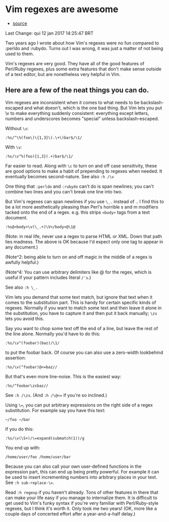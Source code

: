 # Vim regexes are awesome
* [source](http://briancarper.net/blog/448.html)

Last Change: qui 12 jan 2017 14:25:47 BRT

Two years ago I wrote about how Vim's regexes were no fun compared to :perldo
and :rubydo. Turns out I was wrong, it was just a matter of not being used to
them.

Vim's regexes are very good. They have all of the good features of Perl/Ruby
regexes, plus some extra features that don't make sense outside of a text
editor, but are nonetheless very helpful in Vim.

## Here are a few of the neat things you can do.

Vim regexes are inconsistent when it comes to what needs to be
backslash-escaped and what doesn't, which is the one bad thing. But Vim lets
you put \v to make everything suddenly consistent: everything except letters,
numbers and underscores becomes "special" unless backslash-escaped.

Without `\v`:

``` vim
:%s/^\%(foo\)\{1,3}\(.\+\)bar$/\1/
```

With `\v`:

``` vim
:%s/\v^%(foo){1,3}(.+)bar$/\1/
```

Far easier to read. Along with `\c` to turn on and off case sensitivity, these
are good options to make a habit of prepending to regexes when needed. It
eventually becomes second-nature. See also `:h /\v`

One thing that `:perldo` and `:rubydo` can't do is span newlines; you can't combine
two lines and you can't break one line into two.

But Vim's regexes can span newlines if you use `\_.` instead of .. I find this to
be a lot more aesthetically pleasing than Perl's horrible s and m modifiers
tacked onto the end of a regex. e.g. this strips `<body>` tags from a text
document.

``` vim
:%s@<body>\v(\_.+)\V</body>@\1@
```

(Note: in real life, never use a regex to parse HTML or XML. Down that path
lies madness. The above is OK because I'd expect only one <body> tag to appear
in any document.)

(Note^2: being able to turn on and off magic in the middle of a regex is
awfully helpful.)

(Note^4: You can use arbitrary delimiters like @ for the regex, which is useful
if your pattern includes literal `/'s`.)

See also `:h \_.`

Vim lets you demand that some text match, but ignore that text when it comes to
the substitution part. This is handy for certain specific kinds of regexes.
Normally if you want to match some text and then leave it alone in the
substitution, you have to capture it and then put it back manually; `\zs` lets
you avoid this.

Say you want to chop some text off the end of a line, but leave the rest of the
line alone. Normally you'd have to do this:

``` vim
:%s/\v^(foobar)(baz)/\1/
```

to put the foobar back. Of course you can also use a zero-width lookbehind assertion:

``` vim
:%s/\v(^foobar)@<=baz//
```

But that's even more line-noise. This is the easiest way:

``` vim
:%s/^foobar\zsbaz//
```

See `:h /\zs`. (And `:h /\@<=` if you're so inclined.)

Using `\=`, you can put arbitrary expressions on the right side of a regex
substitution. For example say you have this text:

``` vim
~/foo ~/bar
```

If you do this:

``` vim
:%s/\v(\S+)/\=expand(submatch(1))/g
```

You end up with:

``` vim
/home/user/foo /home/user/bar
```

Because you can also call your own user-defined functions in the expression
part, this can end up being pretty powerful. For example it can be used to
insert incrementing numbers into arbitrary places in your text. See `:h sub-replace-\=`.

Read `:h regexp` if you haven't already. Tons of other features in there that can
make your life easy if you manage to internalize them. It is difficult to get
used to Vim's funky syntax if you're very familiar with Perl/Ruby-style
regexes, but I think it's worth it. Only took me two years! (OK, more like a
couple days of concerted effort after a year-and-a-half delay.)

